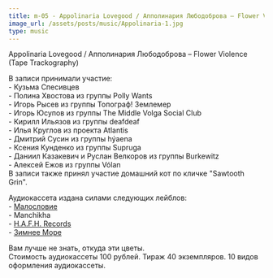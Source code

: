 ```yaml
---
title: m-05 - Appolinaria Lovegood / Апполинария Любодоброва – Flower Violence (Tape Trackography) 
image_url: /assets/posts/music/Appolinaria-1.jpg
type: music
---
```

<p>Appolinaria Lovegood / Апполинария Любодоброва – Flower Violence (Tape Trackography)</p>
<p>В записи принимали участие:<br>
- Кузьма Спесивцев<br>
- Полина Хвостова из группы Polly Wants<br>
- Игорь Рысев из группы Топограф! Землемер<br>
- Игорь Юсупов из группы The Middle Volga Social Club<br>
- Кирилл Ильязов из группы deafdeaf<br>
- Илья Круглов из проекта Atlantis<br>
- Дмитрий Сусин из группы hýaena<br>
- Ксения Кунденко из группы Supruga<br>
- Даниил Казакевич и Руслан Велкоров из группы Burkewitz<br>
- Алексей Ежов из группы Vólan<br>
В записи также принял участие домашний кот по кличке "Sawtooth Grin". </p>
<p>Аудиокассета издана силами следующих лейблов:<br>
- <a href="https://vk.com/wearemaloslovie">Малословие</a><br>
- Manchikha <br>
- <a href="https://vk.com/hafhrecords">H.A.F.H. Records</a><br>
- <a href="https://vk.com/wintersealabel">Зимнее Море</a><br>
</p>
<p>Вам лучше не знать, откуда эти цветы.<br>
Стоимость аудиокассеты 100 рублей. Тираж 40 экземпляров. 10 видов оформления аудиокассеты.
</p> 
